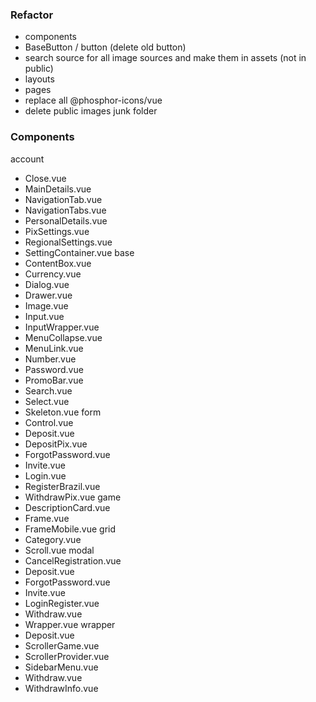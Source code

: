 ### Refactor

  * components
  * BaseButton / button (delete old button)
  * search source for all image sources and make them in assets (not in public)
  * layouts
  * pages
  * replace all @phosphor-icons/vue
  * delete public images junk folder


### Components

account
  - Close.vue
  - MainDetails.vue
  - NavigationTab.vue
  - NavigationTabs.vue
  - PersonalDetails.vue
  - PixSettings.vue
  - RegionalSettings.vue
  - SettingContainer.vue
base
  - ContentBox.vue
  - Currency.vue
  - Dialog.vue
  - Drawer.vue
  - Image.vue
  - Input.vue
  - InputWrapper.vue
  - MenuCollapse.vue
  - MenuLink.vue
  - Number.vue
  - Password.vue
  - PromoBar.vue
  - Search.vue
  - Select.vue
  - Skeleton.vue
form
  - Control.vue
  - Deposit.vue
  - DepositPix.vue
  - ForgotPassword.vue
  - Invite.vue
  - Login.vue
  - RegisterBrazil.vue
  - WithdrawPix.vue
game
  - DescriptionCard.vue
  - Frame.vue
  - FrameMobile.vue
grid
  - Category.vue
  - Scroll.vue
modal
  - CancelRegistration.vue
  - Deposit.vue
  - ForgotPassword.vue
  - Invite.vue
  - LoginRegister.vue
  - Withdraw.vue
  - Wrapper.vue
wrapper
  - Deposit.vue
  - ScrollerGame.vue
  - ScrollerProvider.vue
  - SidebarMenu.vue
  - Withdraw.vue
  - WithdrawInfo.vue
